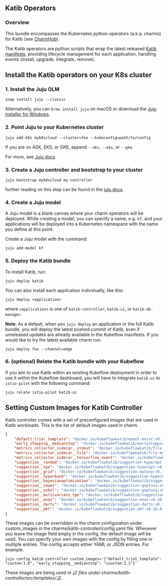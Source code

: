## Katib Operators

### Overview
This bundle encompasses the Kubernetes python operators (a.k.a. charms) for Katib
(see [CharmHub](https://charmhub.io/?q=katib)). 

The Katib operators are python scripts that wrap the latest released [Katib manifests][manifests],
providing lifecycle management for each application, handling events (install, upgrade,
integrate, remove).

[manifests]: https://github.com/kubeflow/katib/tree/master/manifests

## Install the Katib operators on your K8s cluster

### 1. Install the Juju OLM 

    snap install juju --classic

Alternatively, you can `brew install juju` on macOS or download the [Juju installer for Windows](https://launchpad.net/juju/2.8/2.8.5/+download/juju-setup-2.8.5-signed.exe).

### 2. Point Juju to your Kubernetes cluster
   
    juju add-k8s myk8scloud --cluster=foo --kubeconfig=path/to/config 
   
   If you are on ASK, EKS, or GKE, append `--aks`, `--eks`, or `--gke`. 

   For more, see [Juju docs](https://juju.is/docs/clouds).
   
### 3. Create a Juju controller and bootstrap to your cluster

    juju bootstrap myk8scloud my-controller
   
   further reading on this step can be found in the [juju docs](https://juju.is/docs/creating-a-controller).
   
### 4. Create a Juju model

A Juju model is a blank canvas where your charm operators will be deployed. While creating a model, you can specify a name, e.g. `kf`, and your applications will be deployed into a Kubernetes namespace with the name you define at this point.

Create a Juju model with the command:

    juju add-model kf

### 5. Deploy the Katib bundle

To install Katib, run:

    juju deploy katib

You can also install each application individually, like this:

    juju deploy <application>

where `<application>` is one of `katib-controller`, `katib-ui`, or `katib-db-manager`.

**Note**: As a default, when you `juju deploy` an application or the full Katib
bundle, you will deploy the latest pushed commit of Katib, even if unreleased updates are
already available in the Kubeflow manifests. If you would like to try the latest
available charm run:


    juju deploy foo --channel=edge

### 6. (optional) Relate the Katib bundle with your Kubeflow

If you aim to use Katib within an existing Kubeflow deployment in order to use it within the Kubeflow dashboard, you will have to integrate `katib-ui` to `istio-pilot` with the following command:

    juju relate istio-pilot katib-ui

## Setting Custom Images for Katib Controller

Katib controller comes with a set of preconfigured images that are used in Katib workloads. This is the list of default images used in charm.

```json
{
    "default_trial_template": "docker.io/kubeflowkatib/mxnet-mnist:v0.16.0-rc.1",
    "early_stopping__medianstop": "docker.io/kubeflowkatib/earlystopping-medianstop:v0.16.0-rc.1",
    "metrics_collector_sidecar__stdout": "docker.io/kubeflowkatib/file-metrics-collector:v0.16.0-rc.1",
    "metrics_collector_sidecar__file": "docker.io/kubeflowkatib/file-metrics-collector:v0.16.0-rc.1",
    "metrics_collector_sidecar__tensorflow_event": "docker.io/kubeflowkatib/tfevent-metrics-collector:v0.16.0-rc.1",
    "suggestion__random": "docker.io/kubeflowkatib/suggestion-hyperopt:v0.16.0-rc.1",
    "suggestion__tpe": "docker.io/kubeflowkatib/suggestion-hyperopt:v0.16.0-rc.1",
    "suggestion__grid": "docker.io/kubeflowkatib/suggestion-optuna:v0.16.0-rc.1",
    "suggestion__hyperband": "docker.io/kubeflowkatib/suggestion-hyperband:v0.16.0-rc.1",
    "suggestion__bayesianoptimization": "docker.io/kubeflowkatib/suggestion-skopt:v0.16.0-rc.1",
    "suggestion__cmaes": "docker.io/kubeflowkatib/suggestion-goptuna:v0.16.0-rc.1",
    "suggestion__sobol": "docker.io/kubeflowkatib/suggestion-goptuna:v0.16.0-rc.1",
    "suggestion__multivariate_tpe": "docker.io/kubeflowkatib/suggestion-optuna:v0.16.0-rc.1",
    "suggestion__enas": "docker.io/kubeflowkatib/suggestion-enas:v0.16.0-rc.1",
    "suggestion__darts": "docker.io/kubeflowkatib/suggestion-darts:v0.16.0-rc.1",
    "suggestion__pbt": "docker.io/kubeflowkatib/suggestion-pbt:v0.16.0-rc.1",
}
```

These images can be overridden in the charm configuration under custom_images in the charms/katib-controller/config.yaml file. Whenever you leave the image field empty in the config, the default image will be used. You can specify your own images with the config by filling one or multiple entries. The config accepts either YAML or JSON entries. For example.

```
juju config katib-controller custom_images='{"default_trial_template": "custom:1.0", "early_stopping__medianstop": "cuustom:2.1"}'
```

These images are being used in *.j2 files under charms/katib-controller/src/templates/*.j2. 
